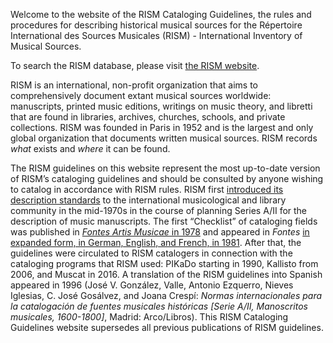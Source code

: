 
Welcome to the website of the RISM Cataloging Guidelines, the rules and procedures for describing historical musical sources for the Répertoire International des Sources Musicales (RISM) - International Inventory of Musical Sources.  

<article class="notification is-warning is-light">
    <p>To search the RISM database, please visit <a href="https://rism.info/index.html">the RISM website</a>.</p>
</article>

RISM is an international, non-profit organization that aims to comprehensively document extant musical sources worldwide: manuscripts, printed music editions, writings on music theory, and libretti that are found in libraries, archives, churches, schools, and private collections. RISM was founded in Paris in 1952 and is the largest and only global organization that documents written musical sources. RISM records _what_ exists and _where_ it can be found.  

The RISM guidelines on this website represent the most up-to-date version of RISM’s cataloging guidelines and should be consulted by anyone wishing to catalog in accordance with RISM rules. RISM first [introduced its description standards](https://www.jstor.org/stable/23506213) to the international musicological and library community in the mid-1970s in the course of planning Series A/II for the description of music manuscripts. The first “Checklist” of cataloging fields was published in [_Fontes Artis Musicae_ in 1978]( https://www.jstor.org/stable/23505235) and appeared in _Fontes_ [in expanded form, in German, English, and French, in 1981]( https://www.jstor.org/stable/23505778). After that, the guidelines were circulated to RISM catalogers in connection with the cataloging programs that RISM used: PIKaDo starting in 1990, Kallisto from 2006, and Muscat in 2016. A translation of the RISM guidelines into Spanish appeared in 1996 (José V. González, Valle, Antonio Ezquerro, Nieves Iglesias, C. José Gosálvez, and Joana Crespí: _Normas internacionales para la catalogación de fuentes musicales históricas [Serie A/II, Manoscritos musicales, 1600-1800]_, Madrid: Arco/Libros). This RISM Cataloging Guidelines website supersedes all previous publications of RISM guidelines.
